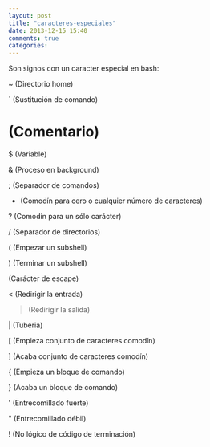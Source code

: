 ```yaml
---
layout: post
title: "caracteres-especiales"
date: 2013-12-15 15:40
comments: true
categories: 
---
```

Son signos con un caracter especial en bash:

~ (Directorio home)

` (Sustitución de comando)

# (Comentario)

$ (Variable)

& (Proceso en background)

; (Separador de comandos)

* (Comodín para cero o cualquier número de caracteres)

? (Comodín para un sólo carácter)

/ (Separador de directorios)

( (Empezar un subshell)

) (Terminar un subshell)

 (Carácter de escape)

< (Redirigir la entrada)

> (Redirigir la salida)

| (Tuberia)

[ (Empieza conjunto de caracteres comodín)

] (Acaba conjunto de caracteres comodín)

{ (Empieza un bloque de comando)

} (Acaba un bloque de comando)

' (Entrecomillado fuerte)

" (Entrecomillado débil)

! (No lógico de código de terminación)

